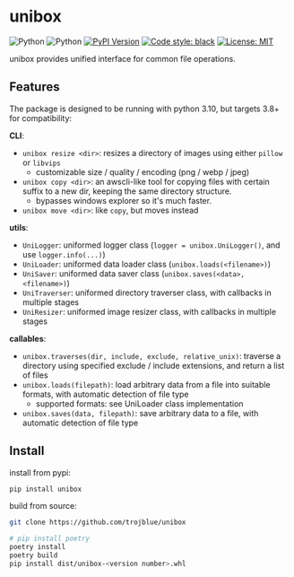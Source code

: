 # unibox

![Python](https://img.shields.io/badge/python-3.8-blue.svg)
![Python](https://img.shields.io/badge/python-3.10-blue.svg) 
[![PyPI Version](https://img.shields.io/pypi/v/unibox.svg)](https://pypi.python.org/pypi/unibox)
[![Code style: black](https://img.shields.io/badge/code%20style-black-000000.svg)](https://github.com/psf/black)
[![License: MIT](https://img.shields.io/badge/License-MIT-yellow.svg)](https://opensource.org/licenses/MIT)

unibox provides unified interface for common file operations.

## Features

The package is designed to be running with python 3.10, but targets 3.8+ for compatibility:


**CLI**:
- `unibox resize <dir>`: resizes a directory of images using either `pillow` or `libvips`
  - customizable size / quality / encoding (png / webp / jpeg)
- `unibox copy <dir>`: an awscli-like tool for copying files with certain suffix to a new dir, keeping the same directory structure. 
  - bypasses windows explorer so it's much faster.
- `unibox move <dir>`: like `copy`, but moves instead

**utils**:
- `UniLogger`: uniformed logger class (`logger = unibox.UniLogger()`, and use `logger.info(...)`)
- `UniLoader`: uniformed data loader class (`unibox.loads(<filename>)`)
- `UniSaver`: uniformed data saver class (`unibox.saves(<data>, <filename>)`)
- `UniTraverser`: uniformed directory traverser class, with callbacks in multiple stages
- `UniResizer`: uniformed image resizer class, with callbacks in multiple stages

**callables**:
- `unibox.traverses(dir, include, exclude, relative_unix)`: traverse a directory using specified exclude / include extensions, and return a list of files
- `unibox.loads(filepath)`: load arbitrary data from a file into suitable formats, with automatic detection of file type
  - supported formats: see UniLoader class implementation
- `unibox.saves(data, filepath)`: save arbitrary data to a file, with automatic detection of file type

## Install

install from pypi:
```bash
pip install unibox
```

build from source:
```bash
git clone https://github.com/trojblue/unibox

# pip install poetry
poetry install
poetry build
pip install dist/unibox-<version number>.whl
```
